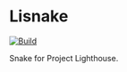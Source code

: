 # Lisnake

[![Build](https://github.com/fwcd/lisnake/actions/workflows/build.yml/badge.svg)](https://github.com/fwcd/lisnake/actions/workflows/build.yml)

Snake for Project Lighthouse.

